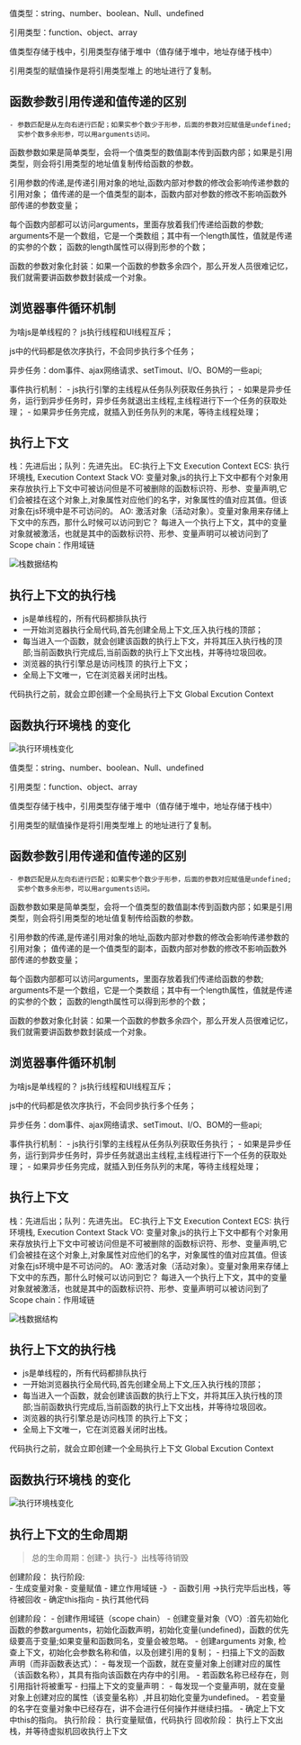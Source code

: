 值类型：string、number、boolean、Null、undefined

引用类型：function、object、array

值类型存储于栈中，引用类型存储于堆中（值存储于堆中，地址存储于栈中）

引用类型的赋值操作是将引用类型堆上 的地址进行了复制。

## 函数参数引用传递和值传递的区别

    - 参数匹配是从左向右进行匹配；如果实参个数少于形参，后面的参数对应赋值是undefined;
      实参个数多余形参，可以用arguments访问。

函数参数如果是简单类型，会将一个值类型的数值副本传到函数内部；如果是引用类型，则会将引用类型的地址值复制传给函数的参数。

引用参数的传递,是传递引用对象的地址,函数内部对参数的修改会影响传递参数的引用对象；
值传递的是一个值类型的副本，函数内部对参数的修改不影响函数外部传递的参数变量；

每个函数内部都可以访问arguments，里面存放着我们传递给函数的参数;
arguments不是一个数组，它是一个类数组；其中有一个length属性，值就是传递的实参的个数；
函数的length属性可以得到形参的个数；

函数的参数对象化封装：如果一个函数的参数多余四个，那么开发人员很难记忆，我们就需要讲函数参数封装成一个对象。

## 浏览器事件循环机制

为啥js是单线程的？
js执行线程和UI线程互斥；

js中的代码都是依次序执行，不会同步执行多个任务；

异步任务：dom事件、ajax网络请求、setTimout、I/O、BOM的一些api;

事件执行机制：
    - js执行引擎的主线程从任务队列获取任务执行；
    - 如果是异步任务，运行到异步任务时，异步任务就退出主线程,主线程进行下一个任务的获取处理；
    - 如果异步任务完成，就插入到任务队列的末尾，等待主线程处理；

## 执行上下文

栈：先进后出；队列：先进先出。
EC:执行上下文 Execution Context
ECS: 执行环境栈, Execution Context Stack
VO: 变量对象,js的执行上下文中都有个对象用来存放执行上下文中可被访问但是不可被删除的函数标识符、形参、变量声明,它们会被挂在这个对象上,对象属性对应他们的名字，对象属性的值对应其值。但该对象在js环境中是不可访问的。
AO: 激活对象（活动对象）。变量对象用来存储上下文中的东西，那什么时候可以访问到它？
每进入一个执行上下文，其中的变量对象就被激活，也就是其中的函数标识符、形参、变量声明可以被访问到了
Scope chain：作用域链

![栈数据结构](https://user-gold-cdn.xitu.io/2020/4/29/171c68cfcc0afda0?imageView2/0/w/1280/h/960/format/webp/ignore-error/1)

## 执行上下文的执行栈

- js是单线程的，所有代码都排队执行
- 一开始浏览器执行全局代码,首先创建全局上下文,压入执行栈的顶部；
- 每当进入一个函数，就会创建该函数的执行上下文，并将其压入执行栈的顶部;当前函数执行完成后,当前函数的执行上下文出栈，并等待垃圾回收。
- 浏览器的执行引擎总是访问栈顶 的执行上下文；
- 全局上下文唯一，它在浏览器关闭时出栈。

代码执行之前，就会立即创建一个全局执行上下文 Global Excution Context

## 函数执行环境栈 的变化

![执行环境栈变化](https://user-gold-cdn.xitu.io/2020/1/9/16f8ad4ad9af1ca3?imageView2/0/w/1280/h/960/format/webp/ignore-error/1)

值类型：string、number、boolean、Null、undefined

引用类型：function、object、array

值类型存储于栈中，引用类型存储于堆中（值存储于堆中，地址存储于栈中）

引用类型的赋值操作是将引用类型堆上 的地址进行了复制。

## 函数参数引用传递和值传递的区别

    - 参数匹配是从左向右进行匹配；如果实参个数少于形参，后面的参数对应赋值是undefined;
      实参个数多余形参，可以用arguments访问。

函数参数如果是简单类型，会将一个值类型的数值副本传到函数内部；如果是引用类型，则会将引用类型的地址值复制传给函数的参数。

引用参数的传递,是传递引用对象的地址,函数内部对参数的修改会影响传递参数的引用对象；
值传递的是一个值类型的副本，函数内部对参数的修改不影响函数外部传递的参数变量；

每个函数内部都可以访问arguments，里面存放着我们传递给函数的参数;
arguments不是一个数组，它是一个类数组；其中有一个length属性，值就是传递的实参的个数；
函数的length属性可以得到形参的个数；

函数的参数对象化封装：如果一个函数的参数多余四个，那么开发人员很难记忆，我们就需要讲函数参数封装成一个对象。

## 浏览器事件循环机制

为啥js是单线程的？
js执行线程和UI线程互斥；

js中的代码都是依次序执行，不会同步执行多个任务；

异步任务：dom事件、ajax网络请求、setTimout、I/O、BOM的一些api;

事件执行机制：
    - js执行引擎的主线程从任务队列获取任务执行；
    - 如果是异步任务，运行到异步任务时，异步任务就退出主线程,主线程进行下一个任务的获取处理；
    - 如果异步任务完成，就插入到任务队列的末尾，等待主线程处理；

## 执行上下文

栈：先进后出；队列：先进先出。
EC:执行上下文 Execution Context
ECS: 执行环境栈, Execution Context Stack
VO: 变量对象,js的执行上下文中都有个对象用来存放执行上下文中可被访问但是不可被删除的函数标识符、形参、变量声明,它们会被挂在这个对象上,对象属性对应他们的名字，对象属性的值对应其值。但该对象在js环境中是不可访问的。
AO: 激活对象（活动对象）。变量对象用来存储上下文中的东西，那什么时候可以访问到它？
每进入一个执行上下文，其中的变量对象就被激活，也就是其中的函数标识符、形参、变量声明可以被访问到了
Scope chain：作用域链

![栈数据结构](https://user-gold-cdn.xitu.io/2020/4/29/171c68cfcc0afda0?imageView2/0/w/1280/h/960/format/webp/ignore-error/1)

## 执行上下文的执行栈

- js是单线程的，所有代码都排队执行
- 一开始浏览器执行全局代码,首先创建全局上下文,压入执行栈的顶部；
- 每当进入一个函数，就会创建该函数的执行上下文，并将其压入执行栈的顶部;当前函数执行完成后,当前函数的执行上下文出栈，并等待垃圾回收。
- 浏览器的执行引擎总是访问栈顶 的执行上下文；
- 全局上下文唯一，它在浏览器关闭时出栈。

代码执行之前，就会立即创建一个全局执行上下文 Global Excution Context

## 函数执行环境栈 的变化

![执行环境栈变化](https://user-gold-cdn.xitu.io/2020/1/9/16f8ad4ad9af1ca3?imageView2/0/w/1280/h/960/format/webp/ignore-error/1)

## 执行上下文的生命周期

> 总的生命周期：创建-》执行-》出栈等待销毁

创建阶段：                      执行阶段:                
    - 生成变量对象                  - 变量赋值
    - 建立作用域链         -》       - 函数引用             ->执行完毕后出栈，等待被回收
    - 确定this指向                  - 执行其他代码

创建阶段：
    - 创建作用域链（scope chain）
    - 创建变量对象（VO）:首先初始化函数的参数arguments，初始化函数声明，初始化变量(undefined)，函数的优先级要高于变量;如果变量和函数同名，变量会被忽略。
        - 创建arguments 对象, 检查上下文，初始化会参数名称和值，以及创建引用的复制；
        - 扫描上下文的函数声明（而非函数表达式）：
            - 每发现一个函数，就在变量对象上创建对应的属性（该函数名称），其具有指向该函数在内存中的引用。
            - 若函数名称已经存在，则引用指针将被重写
        - 扫描上下文的变量声明：
            - 每发现一个变量声明，就在变量对象上创建对应的属性（该变量名称）,并且初始化变量为undefined。
            - 若变量的名字在变量对象中已经存在，讲不会进行任何操作并继续扫描。
        - 确定上下文中this的指向。
执行阶段：
    执行变量赋值，代码执行
回收阶段：
    执行上下文出栈，并等待虚拟机回收执行上下文

